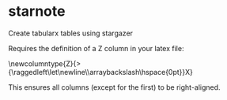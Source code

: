 # starnote
Create tabularx tables using stargazer

Requires the definition of a Z column in your latex file: 

\newcolumntype{Z}{>{\raggedleft\let\newline\\\arraybackslash\hspace{0pt}}X}

This ensures all columns (except for the first) to be right-aligned. 
